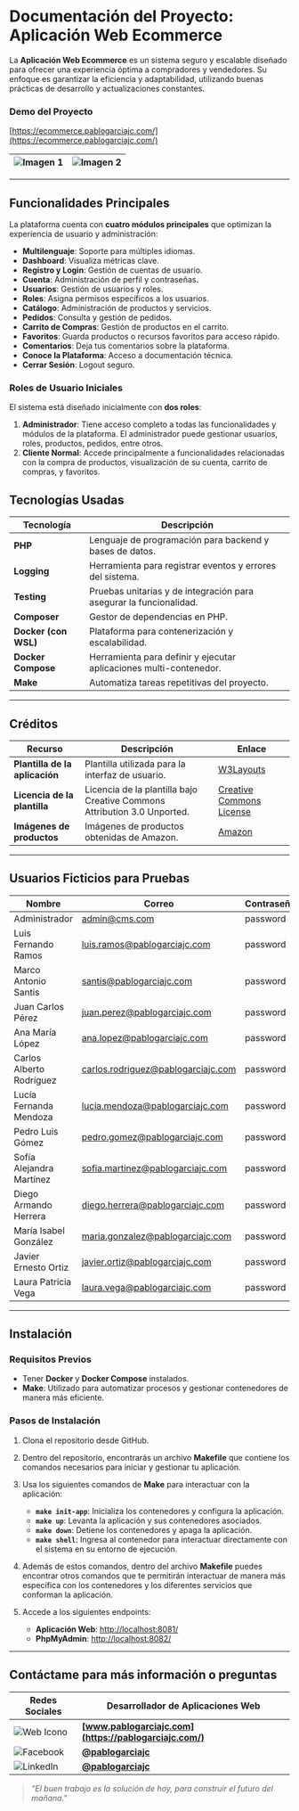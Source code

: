 # Documentación del Proyecto: Aplicación Web Ecommerce

La **Aplicación Web Ecommerce** es un sistema seguro y escalable diseñado para ofrecer una experiencia óptima a compradores y vendedores. Su enfoque es garantizar la eficiencia y adaptabilidad, utilizando buenas prácticas de desarrollo y actualizaciones constantes.

### Demo del Proyecto  
[https://ecommerce.pablogarciajc.com/](https://ecommerce.pablogarciajc.com/)

| ![Imagen 1](https://pablogarciajc.com/wp-content/uploads/2024/03/pablogarciajc-aplicacion-web-ecommerce-img1.webp) | ![Imagen 2](https://pablogarciajc.com/wp-content/uploads/2024/03/pablogarciajc-aplicacion-web-ecommerce-img2.webp) |
|-----------|-----------|

---

## Funcionalidades Principales

La plataforma cuenta con **cuatro módulos principales** que optimizan la experiencia de usuario y administración:

- **Multilenguaje**: Soporte para múltiples idiomas.
- **Dashboard**: Visualiza métricas clave.
- **Registro y Login**: Gestión de cuentas de usuario.
- **Cuenta**: Administración de perfil y contraseñas.
- **Usuarios**: Gestión de usuarios y roles.
- **Roles**: Asigna permisos específicos a los usuarios.
- **Catálogo**: Administración de productos y servicios.
- **Pedidos**: Consulta y gestión de pedidos.
- **Carrito de Compras**: Gestión de productos en el carrito.
- **Favoritos**: Guarda productos o recursos favoritos para acceso rápido.
- **Comentarios**: Deja tus comentarios sobre la plataforma.
- **Conoce la Plataforma**: Acceso a documentación técnica.
- **Cerrar Sesión**: Logout seguro.

### Roles de Usuario Iniciales

El sistema está diseñado inicialmente con **dos roles**:

1. **Administrador**: Tiene acceso completo a todas las funcionalidades y módulos de la plataforma. El administrador puede gestionar usuarios, roles, productos, pedidos, entre otros.
2. **Cliente Normal**: Accede principalmente a funcionalidades relacionadas con la compra de productos, visualización de su cuenta, carrito de compras, y favoritos.

## Tecnologías Usadas

| **Tecnología**           | **Descripción**                                                                                                                                                                                                                                  |
|--------------------------|--------------------------------------------------------------------------------------------------------------------------------------------------------------------------------------------------------------------------------------------------|
| **PHP**                  | Lenguaje de programación para backend y bases de datos.                                                                                                           |
| **Logging**              | Herramienta para registrar eventos y errores del sistema.                                                                                                      |
| **Testing**              | Pruebas unitarias y de integración para asegurar la funcionalidad.                                                                 |
| **Composer**             | Gestor de dependencias en PHP.                                                                                                                                                                     |
| **Docker (con WSL)**     | Plataforma para contenerización y escalabilidad.                                                                                                                                               |
| **Docker Compose**       | Herramienta para definir y ejecutar aplicaciones multi-contenedor.                                                                 |
| **Make**                 | Automatiza tareas repetitivas del proyecto.                                                                                                                                                                   |

---

## Créditos

| **Recurso**                        | **Descripción**                                                                                               | **Enlace**                                              |
|------------------------------------|---------------------------------------------------------------------------------------------------------------|---------------------------------------------------------|
| **Plantilla de la aplicación**     | Plantilla utilizada para la interfaz de usuario.                                                              | [W3Layouts](http://w3layouts.com)                        |
| **Licencia de la plantilla**       | Licencia de la plantilla bajo Creative Commons Attribution 3.0 Unported.                                      | [Creative Commons License](http://creativecommons.org/licenses/by/3.0/) |
| **Imágenes de productos**          | Imágenes de productos obtenidas de Amazon.                                                                     | [Amazon](https://www.amazon.com)                         |
---

## Usuarios Ficticios para Pruebas

| **Nombre**                     | **Correo**                        | **Contraseña** | **Rol**         |
|---------------------------------|-----------------------------------|----------------|-----------------|
| Administrador                   | admin@cms.com                     | password       | Administrador   |
| Luis Fernando Ramos             | luis.ramos@pablogarciajc.com       | password       | Cliente         |
| Marco Antonio Santis            | santis@pablogarciajc.com          | password       | Cliente         |
| Juan Carlos Pérez               | juan.perez@pablogarciajc.com      | password       | Cliente         |
| Ana María López                 | ana.lopez@pablogarciajc.com       | password       | Cliente         |
| Carlos Alberto Rodríguez        | carlos.rodriguez@pablogarciajc.com| password       | Cliente         |
| Lucía Fernanda Mendoza          | lucia.mendoza@pablogarciajc.com   | password       | Cliente         |
| Pedro Luis Gómez                | pedro.gomez@pablogarciajc.com     | password       | Cliente         |
| Sofía Alejandra Martínez        | sofia.martinez@pablogarciajc.com  | password       | Cliente         |
| Diego Armando Herrera           | diego.herrera@pablogarciajc.com   | password       | Cliente         |
| María Isabel González           | maria.gonzalez@pablogarciajc.com  | password       | Cliente         |
| Javier Ernesto Ortiz            | javier.ortiz@pablogarciajc.com    | password       | Cliente         |
| Laura Patricia Vega             | laura.vega@pablogarciajc.com      | password       | Cliente         |

---

## Instalación

### Requisitos Previos

- Tener **Docker** y **Docker Compose** instalados.
- **Make**: Utilizado para automatizar procesos y gestionar contenedores de manera más eficiente.

### Pasos de Instalación

1. Clona el repositorio desde GitHub.
2. Dentro del repositorio, encontrarás un archivo **Makefile** que contiene los comandos necesarios para iniciar y gestionar tu aplicación.
3. Usa los siguientes comandos de **Make** para interactuar con la aplicación:

   - **`make init-app`**: Inicializa los contenedores y configura la aplicación.
   - **`make up`**: Levanta la aplicación y sus contenedores asociados.
   - **`make down`**: Detiene los contenedores y apaga la aplicación.
   - **`make shell`**: Ingresa al contenedor para interactuar directamente con el sistema en su entorno de ejecución.

4. Además de estos comandos, dentro del archivo **Makefile** puedes encontrar otros comandos que te permitirán interactuar de manera más específica con los contenedores y los diferentes servicios que conforman la aplicación.

5. Accede a los siguientes endpoints:
   - **Aplicación Web**: [http://localhost:8081/](http://localhost:8081/)
   - **PhpMyAdmin**: [http://localhost:8082/](http://localhost:8082/)

---

## Contáctame para más información o preguntas

| Redes Sociales  | Desarrollador de Aplicaciones Web |
| ------------- | ------------- |
| ![Web Icono](https://pablogarciajc.com/wp-content/uploads/2024/04/web.png) | **[www.pablogarciajc.com](https://pablogarciajc.com/)** |
| ![Facebook](https://pablogarciajc.com/wp-content/uploads/2024/04/facebook.png) | **[@pablogarciajc](https://www.facebook.com/PabloGarciaJC)** |
| ![LinkedIn](https://pablogarciajc.com/wp-content/uploads/2024/04/linkedin.png) | **[@pablogarciajc](https://www.linkedin.com/in/pablogarciajc/)** |

> _"El buen trabajo es la solución de hoy, para construir el futuro del mañana."_
